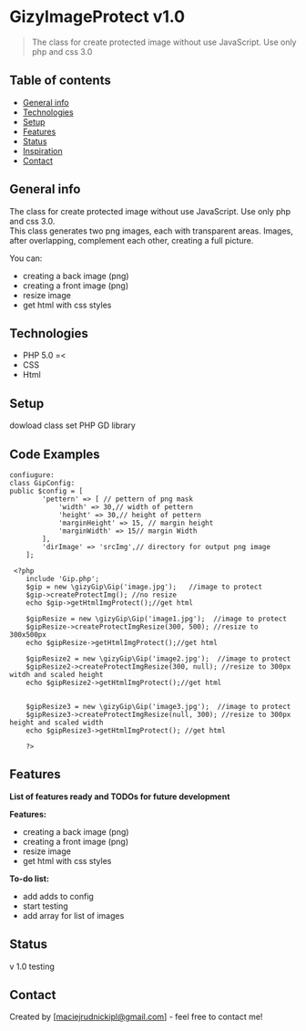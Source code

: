 # GizyImageProtect v1.0
> The class for create protected image without use JavaScript. Use only php and css 3.0


## Table of contents
* [General info](#general-info)
* [Technologies](#technologies)
* [Setup](#setup)
* [Features](#features)
* [Status](#status)
* [Inspiration](#inspiration)
* [Contact](#contact)

## General info
The class for create protected image without use JavaScript. Use only php and css 3.0.  
This class generates two png images, each with transparent areas. Images, after overlapping, complement each other, creating a full picture.

You can: 
* creating a back image (png)
* creating a front image (png)
* resize image 
* get html with css styles 

## Technologies
* PHP 5.0 =<
* CSS
* Html

## Setup
dowload class
set PHP GD library 

## Code Examples
```* GIP - Gizy Image Protection
confiugure:
class GipConfig:
public $config = [
        'pettern' => [ // pettern of png mask
            'width' => 30,// width of pettern
            'height' => 30,// height of pettern
            'marginHeight' => 15, // margin height
            'marginWidth' => 15// margin Width
        ],
        'dirImage' => 'srcImg',// directory for output png image
    ];

 <?php
    include 'Gip.php';
    $gip = new \gizyGip\Gip('image.jpg');   //image to protect
    $gip->createProtectImg(); //no resize
    echo $gip->getHtmlImgProtect();//get html 

    $gipResize = new \gizyGip\Gip('image1.jpg');  //image to protect
    $gipResize->createProtectImgResize(300, 500); //resize to 300x500px
    echo $gipResize->getHtmlImgProtect();//get html 

    $gipResize2 = new \gizyGip\Gip('image2.jpg');  //image to protect
    $gipResize2->createProtectImgResize(300, null); //resize to 300px witdh and scaled height
    echo $gipResize2->getHtmlImgProtect();//get html 


    $gipResize3 = new \gizyGip\Gip('image3.jpg');  //image to protect
    $gipResize3->createProtectImgResize(null, 300); //resize to 300px height and scaled width
    echo $gipResize3->getHtmlImgProtect(); //get html 

    ?>
```

## Features
__List of features ready and TODOs for future development__

__Features:__
* creating a back image (png)
* creating a front image (png)
* resize image 
* get html with css styles 

__To-do list:__
* add adds to config 
* start testing
* add array for list of images

## Status
v 1.0
testing 

## Contact
Created by [maciejrudnickipl@gmail.com] - feel free to contact me!




